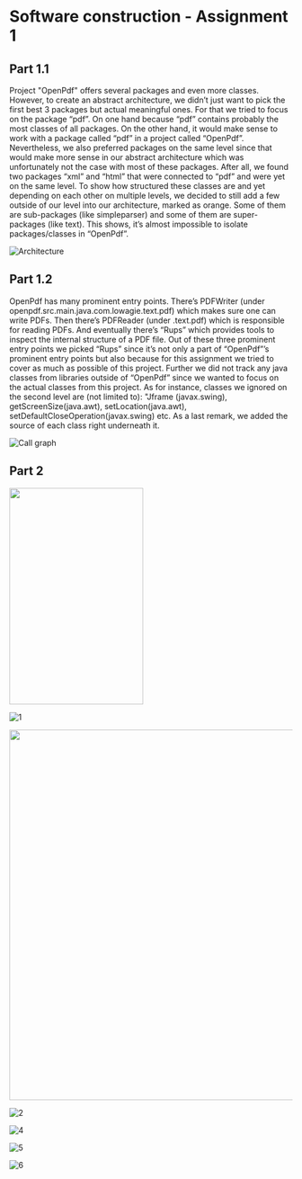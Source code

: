 # **Software construction - Assignment 1**

## Part 1.1

Project "OpenPdf" offers several packages and even more classes. However, to create an abstract architecture, we didn’t just want to pick the first best 3 packages but actual meaningful ones. For that we tried to focus on the package “pdf”. On one hand because “pdf” contains probably the most classes of all packages. On the other hand, it would make sense to work with a package called “pdf” in a project called “OpenPdf”. Nevertheless, we also preferred packages on the same level since that would make more sense in our abstract architecture which was unfortunately not the case with most of these packages. After all, we found two packages “xml” and “html” that were connected to “pdf” and were yet on the same level. To show how structured these classes are and yet depending on each other on multiple levels, we decided to still add a few outside of our level into our architecture, marked as orange. Some of them are sub-packages (like simpleparser) and some of them are super-packages (like text). This shows, it’s almost impossible to isolate packages/classes in “OpenPdf”.

![Architecture](https://cdn.discordapp.com/attachments/755442427086503936/761304544566050836/unknown.png)

## Part 1.2

OpenPdf has many prominent entry points. There’s PDFWriter (under openpdf.src.main.java.com.lowagie.text.pdf) which makes sure one can write PDFs. Then there’s PDFReader (under .text.pdf) which is responsible for reading PDFs. And eventually there’s “Rups” which provides tools to inspect the internal structure of a PDF file. Out of these three prominent entry points we picked “Rups” since it’s not only a part of “OpenPdf”’s prominent entry points but also because for this assignment we tried to cover as much as possible of this project. Further we did not track any java classes from libraries outside of “OpenPdf” since we wanted to focus on the actual classes from this project. As for instance, classes we ignored on the second level are (not limited to): "Jframe (javax.swing), getScreenSize(java.awt), setLocation(java.awt), setDefaultCloseOperation(javax.swing) etc. As a last remark, we added the source of each class right underneath it.

![Call graph](https://cdn.discordapp.com/attachments/755442427086503936/761304297412624384/unknown.png)

## Part 2

<img src="https://cdn.discordapp.com/attachments/654003599533408266/762237016385257492/unknown.png" width="238" height="385">

![1](https://cdn.discordapp.com/attachments/526744782207320096/761669126741164082/1.PNG)


<img src="https://cdn.discordapp.com/attachments/654003599533408266/762240145772249138/unknown.png" width="695" height="659">


![2](https://cdn.discordapp.com/attachments/755442427086503936/761879743150161930/unknown.png)


![4](https://cdn.discordapp.com/attachments/689494854811910148/761684865308950558/unknown.png)


![5](https://cdn.discordapp.com/attachments/526744782207320096/761669131682447360/5.PNG)


![6](https://cdn.discordapp.com/attachments/654003599533408266/762236309900361758/unknown.png)

